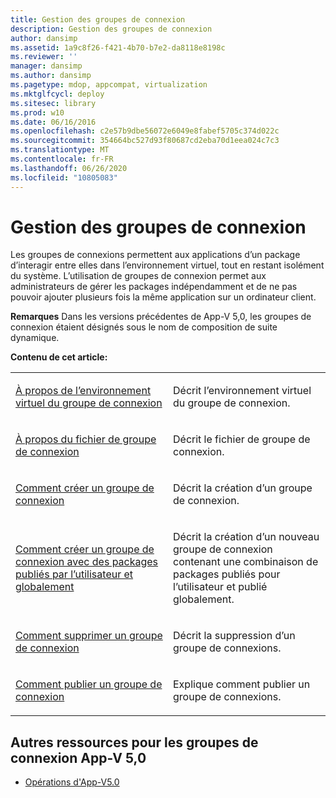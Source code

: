 ```yaml
---
title: Gestion des groupes de connexion
description: Gestion des groupes de connexion
author: dansimp
ms.assetid: 1a9c8f26-f421-4b70-b7e2-da8118e8198c
ms.reviewer: ''
manager: dansimp
ms.author: dansimp
ms.pagetype: mdop, appcompat, virtualization
ms.mktglfcycl: deploy
ms.sitesec: library
ms.prod: w10
ms.date: 06/16/2016
ms.openlocfilehash: c2e57b9dbe56072e6049e8fabef5705c374d022c
ms.sourcegitcommit: 354664bc527d93f80687cd2eba70d1eea024c7c3
ms.translationtype: MT
ms.contentlocale: fr-FR
ms.lasthandoff: 06/26/2020
ms.locfileid: "10805083"
---
```

# Gestion des groupes de connexion


Les groupes de connexions permettent aux applications d’un package d’interagir entre elles dans l’environnement virtuel, tout en restant isolément du système. L’utilisation de groupes de connexion permet aux administrateurs de gérer les packages indépendamment et de ne pas pouvoir ajouter plusieurs fois la même application sur un ordinateur client.

**Remarques**  Dans les versions précédentes de App-V 5,0, les groupes de connexion étaient désignés sous le nom de composition de suite dynamique.

 

**Contenu de cet article:**

<table>
<colgroup>
<col width="50%" />
<col width="50%" />
</colgroup>
<tbody>
<tr class="odd">
<td align="left"><p><a href="about-the-connection-group-virtual-environment.md" data-raw-source="[About the Connection Group Virtual Environment](about-the-connection-group-virtual-environment.md)">À propos de l’environnement virtuel du groupe de connexion</a></p></td>
<td align="left"><p>Décrit l’environnement virtuel du groupe de connexion.</p></td>
</tr>
<tr class="even">
<td align="left"><p><a href="about-the-connection-group-file.md" data-raw-source="[About the Connection Group File](about-the-connection-group-file.md)">À propos du fichier de groupe de connexion</a></p></td>
<td align="left"><p>Décrit le fichier de groupe de connexion.</p></td>
</tr>
<tr class="odd">
<td align="left"><p><a href="how-to-create-a-connection-group.md" data-raw-source="[How to Create a Connection Group](how-to-create-a-connection-group.md)">Comment créer un groupe de connexion</a></p></td>
<td align="left"><p>Décrit la création d’un groupe de connexion.</p></td>
</tr>
<tr class="even">
<td align="left"><p><a href="how-to-create-a-connection-group-with-user-published-and-globally-published-packages.md" data-raw-source="[How to Create a Connection Group with User-Published and Globally Published Packages](how-to-create-a-connection-group-with-user-published-and-globally-published-packages.md)">Comment créer un groupe de connexion avec des packages publiés par l’utilisateur et globalement</a></p></td>
<td align="left"><p>Décrit la création d’un nouveau groupe de connexion contenant une combinaison de packages publiés pour l’utilisateur et publié globalement.</p></td>
</tr>
<tr class="odd">
<td align="left"><p><a href="how-to-delete-a-connection-group.md" data-raw-source="[How to Delete a Connection Group](how-to-delete-a-connection-group.md)">Comment supprimer un groupe de connexion</a></p></td>
<td align="left"><p>Décrit la suppression d’un groupe de connexions.</p></td>
</tr>
<tr class="even">
<td align="left"><p><a href="how-to-publish-a-connection-group.md" data-raw-source="[How to Publish a Connection Group](how-to-publish-a-connection-group.md)">Comment publier un groupe de connexion</a></p></td>
<td align="left"><p>Explique comment publier un groupe de connexions.</p></td>
</tr>
</tbody>
</table>

 






## Autres ressources pour les groupes de connexion App-V 5,0


-   [Opérations d'App-V5.0](operations-for-app-v-50.md)

 

 





